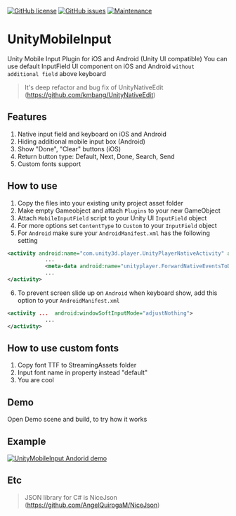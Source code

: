 [![GitHub license](https://img.shields.io/github/license/Naereen/StrapDown.js.svg)](https://github.com/mopsicus/UnityMobileInput/blob/master/LICENSE) [![GitHub issues](https://img.shields.io/github/issues/mopsicus/UnityMobileInput.svg)](https://GitHub.com/mopsicus/UnityMobileInput/issues/) [![Maintenance](https://img.shields.io/badge/Maintained%3F-yes-green.svg)](https://GitHub.com/mopsicus/UnityMobileInput/graphs/commit-activity)

# UnityMobileInput
Unity Mobile Input Plugin for iOS and Android (Unity UI compatible)
You can use default InputField UI component on iOS and Android `without additional field` above keyboard

> It's deep refactor and bug fix of UnityNativeEdit (https://github.com/kmbang/UnityNativeEdit)

## Features
1. Native input field and keyboard on iOS and Android
2. Hiding additional mobile input box (Android)
3. Show "Done", "Clear" buttons (iOS)
4. Return button type: Default, Next, Done, Search, Send 
5. Custom fonts support

## How to use
1. Copy the files into your existing unity project asset folder
2. Make empty Gameobject and attach ```Plugins``` to your new GameObject
3. Attach ```MobileInputField``` script to your Unity UI ```InputField``` object
4. For more options set ```ContentType``` to ```Custom``` to your ```InputField``` object
5. For `Android` make sure your `AndroidManifest.xml` has the following setting

```xml
<activity android:name="com.unity3d.player.UnityPlayerNativeActivity" android:label="@string/app_name">
            ...
            <meta-data android:name="unityplayer.ForwardNativeEventsToDalvik" android:value="true" />
            ...
</activity>
```
6. To prevent screen slide up on `Android` when keyboard show, add this option to your `AndroidManifest.xml`

```xml
<activity ...  android:windowSoftInputMode="adjustNothing">
            ...
</activity>
```

## How to use custom fonts
1. Copy font TTF to StreamingAssets folder
2. Input font name in property instead "default"
3. You are cool


## Demo
Open Demo scene and build, to try how it works

## Example
[![UnityMobileInput Andorid demo](https://img.youtube.com/vi/181jrTj2Upg/0.jpg)](https://www.youtube.com/watch?v=181jrTj2Upg)

## Etc
> JSON library for C# is NiceJson (https://github.com/AngelQuirogaM/NiceJson)
